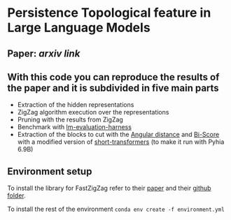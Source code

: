 # Persistence Topological feature in Large Language Models
## Paper: ***arxiv link***
## With this code you can reproduce the results of the paper and it is subdivided in five main parts
-   Extraction of the hidden representations 
-   ZigZag algorithm execution over the representations
-   Pruning with the results from ZigZag
-   Benchmark with [lm-evaluation-harness](https://github.com/EleutherAI/lm-evaluation-harness)
-   Extraction of the blocks to cut with the [Angular distance](https://arxiv.org/abs/2403.17887v1) and [Bi-Score](https://arxiv.org/abs/2403.03853) with a modified version of [short-transformers](https://github.com/melisa/short-transformers) (to make it run with Pyhia 6.9B)

## Environment setup

To install the library for FastZigZag refer to their [paper](https://arxiv.org/abs/2204.11080) and their [github folder](https://github.com/TDA-Jyamiti/fzz).

To install the rest of the environment ```conda env create -f environment.yml```